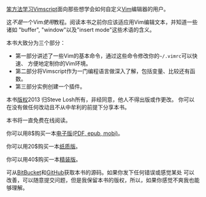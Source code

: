 [笨方法学习Vimscript][book]面向那些想学会如何自定义[Vim][]编辑器的用户。

这*不是*一个Vim*使用*教程。阅读本书之前你应该适应用Vim编辑文本，并知道一些诸如
"buffer", "window"以及"insert mode"这些术语的含义。

本书大致分为三个部分：

* 第一部分讲述了一些Vim的基本命令，通过这些命令修改你的`~/.vimrc`可以快速、
  方便地定制你的Vim环境。
* 第二部分将Vimscript作为一门编程语言做深入了解，包括变量、比较还有函数。
* 第三部分实例创建一个插件。

本书[版权][license]2013 归Steve Losh所有，非经同意，他人不得出版或作更改。
你可以在没有做任何改动且不从中牟利的前提下分享本书。

本书将一直免费在线阅读。

你可以用8$购买一本[电子版(PDF, epub, mobi)][leanpub]。

你可以用20$购买一本[纸质版][paper]。

你可以用40$购买一本[精装版][hard]。

[leanpub]: http://leanpub.org/learnvimscriptthehardway
[paper]: http://bit.ly/lvsthw-paperback
[hard]: http://bit.ly/lvsthw-hardcover

可从[BitBucket][hg]和[GitHub][git]获取本书的源码。如果你发下任何错误或感觉某处
可以改善，可以随意提交问题，但是我保留本书的版权，所以，如果你感觉不爽我也能够理解。

[book]: http://learnvimscriptthehardway.stevelosh.com/
[Vim]: http://www.vim.org/
[hg]: http://bitbucket.org/sjl/learnvimscriptthehardway/
[git]: http://github.com/sjl/learnvimscriptthehardway/
[license]: http://learnvimscriptthehardway.stevelosh.com/license.html
